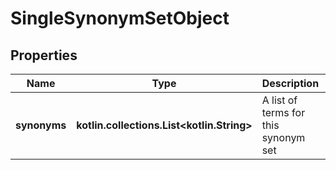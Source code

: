 
# SingleSynonymSetObject

## Properties
Name | Type | Description | Notes
------------ | ------------- | ------------- | -------------
**synonyms** | **kotlin.collections.List&lt;kotlin.String&gt;** | A list of terms for this synonym set |  [optional]



